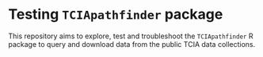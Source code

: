 # Testing `TCIApathfinder` package

This repository aims to explore, test and troubleshoot the `TCIApathfinder` R package to query and download data from the public TCIA data collections.